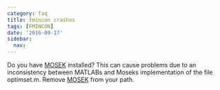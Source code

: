 ```yaml
---
category: faq
title: fmincon crashes
tags: [FMINCON]
date: '2016-09-17'
sidebar:
  nav:
---
```


Do you have [MOSEK](/solver/mosek) installed? This can cause problems due to an inconsistency between MATLABs and Moseks implementation of the file optimset.m. Remove [MOSEK](/solver/mosek) from your path.
